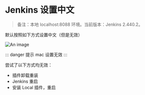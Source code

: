 # Jenkins 设置中文

> 备注：本地 localhost:8088 环境。当前版本：Jenkins 2.440.2。

默认按照如下方式设置中文（但是无效）

![An image](/images/dev-ops/jenkins-set-lang.png)

::: danger 提示
mac 设置无效
:::

尝试了以下方式均无效：

- 插件卸载重装
- Jenkins 重启
- 安装 Local 插件，重启
